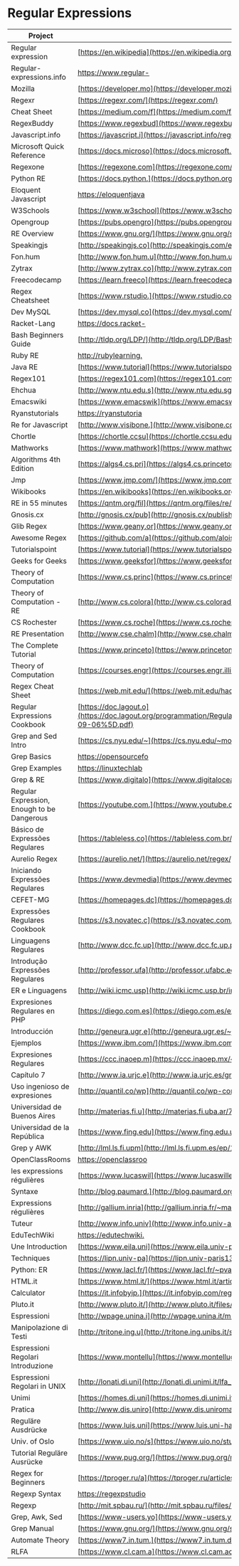 # Regular Expressions

| Project                           | URL                                                                                                                                                                                                                                               | Language  |
|-----------------------------------|----------------------------------------------------------------------------------------------------------------------------------------------------------------------------------------------------------------------------------------------------------|-----------|
| Regular expression                | [https://en.wikipedia](https://en.wikipedia.org/wiki/Regular_expression)                                                                                                                                                                                 | EN        |
| Regular-expressions.info          | [https://www.regular-](https://www.regular-expressions.info/)                                                                                                                                                                                            | EN        |
| Mozilla                           | [https://developer.mo](https://developer.mozilla.org/en-US/docs/Web/JavaScript/Guide/Regular_Expressions)                                                                                                                                                | EN        |
| Regexr                            | [https://regexr.com/](https://regexr.com/)                                                                                                                                                                                                               | EN        |
| Cheat Sheet                       | [https://medium.com/f](https://medium.com/factory-mind/regex-tutorial-a-simple-cheatsheet-by-examples-649dc1c3f285)                                                                                                                                      | EN        |
| RegexBuddy                        | [https://www.regexbud](https://www.regexbuddy.com/regex.html)                                                                                                                                                                                            | EN        |
| Javascript.info                   | [https://javascript.i](https://javascript.info/regular-expressions)                                                                                                                                                                                      | EN        |
| Microsoft Quick Reference         | [https://docs.microso](https://docs.microsoft.com/en-us/dotnet/standard/base-types/regular-expression-language-quick-reference)                                                                                                                          | EN        |
| Regexone                          | [https://regexone.com](https://regexone.com/)                                                                                                                                                                                                            | EN        |
| Python RE                         | [https://docs.python.](https://docs.python.org/3/library/re.html)                                                                                                                                                                                        | EN        |
| Eloquent Javascript               | [https://eloquentjava](https://eloquentjavascript.net/09_regexp.html)                                                                                                                                                                                    | EN        |
| W3Schools                         | [https://www.w3school](https://www.w3schools.com/jsref/jsref_obj_regexp.asp)                                                                                                                                                                             | EN        |
| Opengroup                         | [https://pubs.opengro](https://pubs.opengroup.org/onlinepubs/9699919799/basedefs/V1_chap09.html)                                                                                                                                                         | EN        |
| RE Overview                       | [https://www.gnu.org/](https://www.gnu.org/software/sed/manual/html_node/Regular-Expressions.html)                                                                                                                                                       | EN        |
| Speakingjs                        | [http://speakingjs.co](http://speakingjs.com/es5/ch19.html)                                                                                                                                                                                              | EN        |
| Fon.hum                           | [http://www.fon.hum.u](http://www.fon.hum.uva.nl/praat/manual/Regular_expressions.html)                                                                                                                                                                  | EN        |
| Zytrax                            | [http://www.zytrax.co](http://www.zytrax.com/tech/web/regex.htm)                                                                                                                                                                                         | EN        |
| Freecodecamp                      | [https://learn.freeco](https://learn.freecodecamp.org/javascript-algorithms-and-data-structures/regular-expressions/)                                                                                                                                    | EN        |
| Regex Cheatsheet                  | [https://www.rstudio.](https://www.rstudio.com/wp-content/uploads/2016/09/RegExCheatsheet.pdf)                                                                                                                                                           | EN        |
| Dev MySQL                         | [https://dev.mysql.co](https://dev.mysql.com/doc/refman/8.0/en/regexp.html)                                                                                                                                                                              | EN        |
| Racket-Lang                       | [https://docs.racket-](https://docs.racket-lang.org/reference/regexp.html)                                                                                                                                                                               | EN        |
| Bash Beginners Guide              | [http://tldp.org/LDP/](http://tldp.org/LDP/Bash-Beginners-Guide/html/sect_04_01.html)                                                                                                                                                                    | EN        |
| Ruby RE                           | [http://rubylearning.](http://rubylearning.com/satishtalim/ruby_regular_expressions.html)                                                                                                                                                                | EN        |
| Java RE                           | [https://www.tutorial](https://www.tutorialspoint.com/java/java_regular_expressions.htm)                                                                                                                                                                 | EN        |
| Regex101                          | [https://regex101.com](https://regex101.com/)                                                                                                                                                                                                            | EN        |
| Ehchua                            | [http://www.ntu.edu.s](http://www.ntu.edu.sg/home/ehchua/programming/howto/regexe.html)                                                                                                                                                                  | EN        |
| Emacswiki                         | [https://www.emacswik](https://www.emacswiki.org/emacs/RegularExpression)                                                                                                                                                                                | EN        |
| Ryanstutorials                    | [https://ryanstutoria](https://ryanstutorials.net/regular-expressions-tutorial/)                                                                                                                                                                         | EN        |
| Re for Javascript                 | [http://www.visibone.](http://www.visibone.com/regular-expressions/)                                                                                                                                                                                     | EN        |
| Chortle                           | [https://chortle.ccsu](https://chortle.ccsu.edu/FiniteAutomata/Section07/sect07_14.html)                                                                                                                                                                 | EN        |
| Mathworks                         | [https://www.mathwork](https://www.mathworks.com/help/matlab/matlab_prog/regular-expressions.html)                                                                                                                                                       | EN        |
| Algorithms 4th Edition            | [https://algs4.cs.pri](https://algs4.cs.princeton.edu/lectures/54RegularExpressions.pdf)                                                                                                                                                                 | EN        |
| Jmp                               | [https://www.jmp.com/](https://www.jmp.com/support/help/14/regular-expressions.shtml)                                                                                                                                                                    | EN        |
| Wikibooks                         | [https://en.wikibooks](https://en.wikibooks.org/wiki/Regular_Expressions)                                                                                                                                                                                | EN        |
| RE in 55 minutes                  | [https://qntm.org/fil](https://qntm.org/files/re/re.html)                                                                                                                                                                                                | EN        |
| Gnosis.cx                         | [http://gnosis.cx/pub](http://gnosis.cx/publish/programming/regular_expressions.html)                                                                                                                                                                    | EN        |
| Glib Regex                        | [https://www.geany.or](https://www.geany.org/manual/gtk/glib/glib-regex-syntax.html)                                                                                                                                                                     | EN        |
| Awesome Regex                     | [https://github.com/a](https://github.com/aloisdg/awesome-regex)                                                                                                                                                                                         | EN        |
| Tutorialspoint                    | [https://www.tutorial](https://www.tutorialspoint.com/automata_theory/regular_expressions.htm)                                                                                                                                                           | EN        |
| Geeks for Geeks                   | [https://www.geeksfor](https://www.geeksforgeeks.org/regular-expressions-regular-grammar-and-regular-languages/)                                                                                                                                         | EN        |
| Theory of Computation             | [https://www.cs.princ](https://www.cs.princeton.edu/courses/archive/spr05/cos126/lectures/18.pdf)                                                                                                                                                        | EN        |
| Theory of Computation - RE        | [http://www.cs.colora](http://www.cs.colorado.edu/~astr3586/courses/csci3434/lec04.pdf)                                                                                                                                                                  | EN        |
| CS Rochester                      | [https://www.cs.roche](https://www.cs.rochester.edu/~nelson/courses/csc_173/fa/re.html)                                                                                                                                                                  | EN        |
| RE Presentation                   | [http://www.cse.chalm](http://www.cse.chalmers.se/~coquand/AUTOMATA/over5.pdf)                                                                                                                                                                           | EN        |
| The Complete Tutorial             | [https://www.princeto](https://www.princeton.edu/~mlovett/reference/Regular-Expressions.pdf)                                                                                                                                                             | EN        |
| Theory of Computation             | [https://courses.engr](https://courses.engr.illinois.edu/cs373/fa2010/Lectures/lect06.pdf)                                                                                                                                                               | EN        |
| Regex Cheat Sheet                 | [https://web.mit.edu/](https://web.mit.edu/hackl/www/lab/turkshop/slides/regex-cheatsheet.pdf)                                                                                                                                                           | EN        |
| Regular Expressions Cookbook      | [https://doc.lagout.o](https://doc.lagout.org/programmation/Regular%20Expressions/Regular%20Expressions%20Cookbook_%20Detailed%20Solutions%20in%20Eight%20Programming%20Languages%20%282nd%20ed.%29%20%5BGoyvaerts%20%26%20Levithan%202012-09-06%5D.pdf) | EN        |
| Grep and Sed Intro                | [https://cs.nyu.edu/~](https://cs.nyu.edu/~mohri/unix08/lect4.pdf)                                                                                                                                                                                       | EN        |
| Grep Basics                       | [https://opensourcefo](https://opensourceforu.com/2012/06/beginners-guide-gnu-grep-basics/)                                                                                                                                                              | EN        |
| Grep Examples                     | [https://linuxtechlab](https://linuxtechlab.com/learning-grep-command-with-examples/)                                                                                                                                                                    | EN        |
| Grep & RE                         | [https://www.digitalo](https://www.digitalocean.com/community/tutorials/using-grep-regular-expressions-to-search-for-text-patterns-in-linux)                                                                                                             | EN        |
| Regular Expression, Enough to be Dangerous  |  [https://youtube.com.](https://www.youtube.com/watch?v=bgBWp9EIlMM)                                                                                                             | EN        |
| Básico de Expressões Regulares    | [https://tableless.co](https://tableless.com.br/o-basico-sobre-expressoes-regulares/)                                                                                                                                                                    | PT |
| Aurelio Regex                     | [https://aurelio.net/](https://aurelio.net/regex/)                                                                                                                                                                                                       | PT |
| Iniciando Expressões Regulares    | [https://www.devmedia](https://www.devmedia.com.br/iniciando-expressoes-regulares/6557)                                                                                                                                                                  | PT |
| CEFET-MG                          | [https://homepages.dc](https://homepages.dcc.ufmg.br/~rimsa/documents/decom042/lessons/Aula10.pdf)                                                                                                                                                       | PT |
| Expressões Regulares Cookbook     | [https://s3.novatec.c](https://s3.novatec.com.br/capitulos/capitulo-9788575222799.pdf)                                                                                                                                                                   | PT |
| Linguagens Regulares              | [http://www.dcc.fc.up](http://www.dcc.fc.up.pt/~rvr/resources/MC/C3.pdf)                                                                                                                                                                                 | PT |
| Introdução Expressões Regulares   | [http://professor.ufa](http://professor.ufabc.edu.br/~jesus.mena/courses/regex/mini-curso-Expressoes-regulares.pdf)                                                                                                                                      | PT |
| ER e Linguagens                   | [http://wiki.icmc.usp](http://wiki.icmc.usp.br/images/1/16/ERLinguagens.pdf)                                                                                                                                                                             | PT |
| Expresiones Regulares en PHP      | [https://diego.com.es](https://diego.com.es/expresiones-regulares-en-php)                                                                                                                                                                                | ES        |
| Introducción                      | [http://geneura.ugr.e](http://geneura.ugr.es/~jmerelo/tutoriales/expresiones-regulares/)                                                                                                                                                                 | ES        |
| Ejemplos                          | [https://www.ibm.com/](https://www.ibm.com/support/knowledgecenter/es/SSJMXE_9.1.0/com.ibm.rational.test.ft.doc/topics/RegExExamples.html)                                                                                                               | ES        |
| Expresiones Regulares             | [https://ccc.inaoep.m](https://ccc.inaoep.mx/~emorales/Cursos/Automatas/ExpRegulares.pdf)                                                                                                                                                                | ES        |
| Capítulo 7                        | [http://www.ia.urjc.e](http://www.ia.urjc.es/grupo/docencia/automatas_itis/apuntes/capitulo7.pdf)                                                                                                                                                        | ES        |
| Uso ingenioso de expresiones      | [http://quantil.co/wp](http://quantil.co/wp-content/uploads/2017/08/regexadv.pdf)                                                                                                                                                                        | ES        |
| Universidad de Buenos Aires       | [http://materias.fi.u](http://materias.fi.uba.ar/7508/Practica-2013/ClaseU3.pdf)                                                                                                                                                                         | ES        |
| Universidad de la República       | [https://www.fing.edu](https://www.fing.edu.uy/inco/cursos/intropln/pres/2011%2004%20-%20Expresiones%20regulares%20y%20aut%C3%B3matas.pdf)                                                                                                               | ES        |
| Grep y AWK                        | [http://lml.ls.fi.upm](http://lml.ls.fi.upm.es/ep/1213/awk.pdf)                                                                                                                                                                                          | ES        |
| OpenClassRooms                    | [https://openclassroo](https://openclassrooms.com/fr/courses/918836-concevez-votre-site-web-avec-php-et-mysql/916990-les-expressions-regulieres-partie-1-2)                                                                                              | FR        |
| les expressions régulières        | [https://www.lucaswil](https://www.lucaswillems.com/fr/articles/25/tutoriel-pour-maitriser-les-expressions-regulieres)                                                                                                                                   | FR        |
| Syntaxe                           | [http://blog.paumard.](http://blog.paumard.org/cours/java-api/chap03-expression-regulieres-syntaxe.html)                                                                                                                                                 | FR        |
| Expressions régulières            | [http://gallium.inria](http://gallium.inria.fr/~maranget/X/421/poly/regexp.html)                                                                                                                                                                         | FR        |
| Tuteur                            | [http://www.info.univ](http://www.info.univ-angers.fr/~gh/tuteurs/tutregexp.php)                                                                                                                                                                         | FR        |
| EduTechWiki                       | [https://edutechwiki.](https://edutechwiki.unige.ch/fr/Expression_r%C3%A9guli%C3%A8re)                                                                                                                                                                   | FR        |
| Une Introduction                  | [https://www.eila.uni](https://www.eila.univ-paris-diderot.fr/_media/user/alexandra_volanschi/cours-il/regex.pdf)                                                                                                                                        | FR        |
| Techniques                        | [https://lipn.univ-pa](https://lipn.univ-paris13.fr/~cerin/SE/regexIUT.pdf)                                                                                                                                                                              | FR        |
| Python: ER                        | [https://www.lacl.fr/](https://www.lacl.fr/~pvanier/cours/2015-2016/python/cours3.pdf)                                                                                                                                                                   | FR        |
| HTML.it                           | [https://www.html.it/](https://www.html.it/articoli/espressioni-regolari/)                                                                                                                                                                               | IT        |
| Calculator                        | [https://it.infobyip.](https://it.infobyip.com/regularexpressioncalculator.php)                                                                                                                                                                          | IT        |
| Pluto.it                          | [http://www.pluto.it/](http://www.pluto.it/files/ildp/guide/abs/regexp.html)                                                                                                                                                                             | IT        |
| Espressioni                       | [http://wpage.unina.i](http://wpage.unina.it/m.faella/Didattica/Labos/espressioni.pdf)                                                                                                                                                                   | IT        |
| Manipolazione di Testi            | [http://tritone.ing.u](http://tritone.ing.unibs.it/soa/esercitazioni2004-05/Lez-EspressioniRegolari.PDF)                                                                                                                                                 | IT        |
| Espressioni Regolari Introduzione | [https://www.montellu](https://www.montellug.it/scambiodati/conferenze2011/regexp.pdf)                                                                                                                                                                   | IT        |
| Espressioni Regolari in UNIX      | [http://lonati.di.uni](http://lonati.di.unimi.it/lfa_regex/lezione_12_maggio_2004.pdf)                                                                                                                                                                   | IT        |
| Unimi                             | [https://homes.di.uni](https://homes.di.unimi.it/ferrari/FondInfoSic2008_09/reg_exp_doppio.pdf)                                                                                                                                                          | IT        |
| Pratica                           | [http://www.dis.uniro](http://www.dis.uniroma1.it/~fiii/materiale_ausiello/esercitazioneRE.pdf)                                                                                                                                                          | IT        |
| Reguläre Ausdrücke                | [https://www.luis.uni](https://www.luis.uni-hannover.de/fileadmin/buecher/leseproben/perl-kap10-lp.pdf)                                                                                                                                                  | DE        |
| Univ. of Oslo                     | [https://www.uio.no/s](https://www.uio.no/studier/emner/matnat/ifi/INF3331/h14/lectures/16sept/regex.pdf)                                                                                                                                                | EN        |
| Tutorial Reguläre Ausrücke        | [https://www.pug.org/](https://www.pug.org/mediawiki/images/0/0a/Tutorial_Regulaere_Ausdruecke.pdf)                                                                                                                                                      | DE        |
| Regex for Beginners               | [https://tproger.ru/a](https://tproger.ru/articles/regexp-for-beginners/)                                                                                                                                                                                | RU        |
| Regexp Syntax                     | [https://regexpstudio](https://regexpstudio.com/ru/regexp_syntax.html)                                                                                                                                                                                   | RU        |
| Regexp                            | [http://mit.spbau.ru/](http://mit.spbau.ru/files/regexp.pdf)                                                                                                                                                                                             | RU        |
| Grep, Awk, Sed                    | [https://www-users.yo](https://www-users.york.ac.uk/~mijp1/teaching/2nd_year_Comp_Lab/guides/grep_awk_sed.pdf)                                                                                                                                           | EN        |
| Grep Manual                       | [https://www.gnu.org/](https://www.gnu.org/software/grep/manual/grep.pdf)                                                                                                                                                                                | EN        |
| Automate Theory                   | [https://www7.in.tum.](https://www7.in.tum.de/~esparza/autoskript.pdf)                                                                                                                                                                                   | EN        |
| RLFA                              | [https://www.cl.cam.a](https://www.cl.cam.ac.uk/teaching/1011/RLFA/LectureNotes.pdf)                                                                                                                                                                     | EN        |
